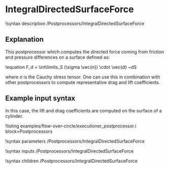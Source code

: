 # IntegralDirectedSurfaceForce

!syntax description /Postprocessors/IntegralDirectedSurfaceForce

## Explanation

This postprocessor which computes the directed force coming from friction and pressure
differences on a surface defined as:

!equation
F_d = \int\limits_S (\sigma \vec{n}) \cdot \vec{d} ~dS

where $\sigma$ is the Cauchy stress tensor. One can use this in combination with other postprocessors
to compute representative drag and lift coefficients.

## Example input syntax

In this case, the lift and drag coefficients are computed on the surface of a cylinder.

!listing examples/flow-over-circle/executioner_postprocessor.i block=Postprocessors

!syntax parameters /Postprocessors/IntegralDirectedSurfaceForce

!syntax inputs /Postprocessors/IntegralDirectedSurfaceForce

!syntax children /Postprocessors/IntegralDirectedSurfaceForce
